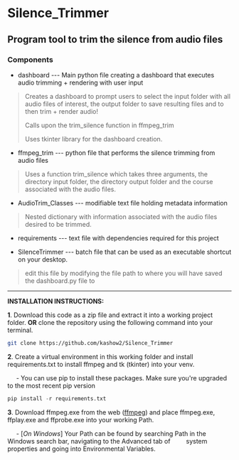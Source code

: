 # Silence_Trimmer
## Program tool to trim the silence from audio files
### Components

- dashboard --- Main python file creating a dashboard that executes audio trimming + rendering with user input
> Creates a dashboard to prompt users to select the input folder with all audio files of interest, the output folder to save resulting files and to then trim + render audio!
> 
> Calls upon the trim_silence function in ffmpeg_trim
> 
> Uses tkinter library for the dashboard creation.

- ffmpeg_trim --- python file that performs the silence trimming from audio files
> Uses a function trim_silence which takes three arguments, the directory input folder, the directory output folder and the course associated with the audio files.

- AudioTrim_Classes --- modifiable text file holding metadata information
> Nested dictionary with information associated with the audio files desired to be trimmed.

- requirements --- text file with dependencies required for this project

- SilenceTrimmer --- batch file that can be used as an executable shortcut on your desktop.
> edit this file by modifying the file path to where you will have saved the dashboard.py file to

---

**INSTALLATION INSTRUCTIONS:**

**1**. Download this code as a zip file and extract it into a working project folder. **OR** clone the repository using the following command into your terminal.

 ```bash
 git clone https://github.com/kashow2/Silence_Trimmer
 ```

**2**. Create a virtual environment in this working folder and install requirements.txt to install ffmpeg and tk (tkinter) into your venv.

&nbsp;&nbsp;&nbsp;&nbsp; - You can use pip to install these packages. Make sure you're upgraded to the most recent pip version
 
 ```python
 pip install -r requirements.txt
 ```

**3**. Download ffmpeg.exe from the web ([ffmpeg](https://ffmpeg.org/download.html)) and 
   place ffmpeg.exe, ffplay.exe and ffprobe.exe into your working Path.
   
&nbsp;&nbsp;&nbsp;&nbsp; - [*On Windows*] Your Path can be found by searching Path in the Windows search bar, navigating to the Advanced tab of 
&nbsp;&nbsp;&nbsp;&nbsp;&nbsp;&nbsp;&nbsp;&nbsp;system properties and going into Environmental Variables.
